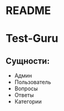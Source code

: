 # README

# Test-Guru

## Сущности:
  * Админ
  * Пользователь
  * Вопросы
  * Ответы
  * Категории
  

